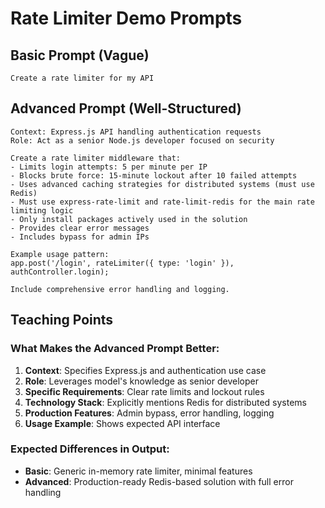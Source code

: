 # Rate Limiter Demo Prompts

## Basic Prompt (Vague)

```
Create a rate limiter for my API
```

## Advanced Prompt (Well-Structured)

```
Context: Express.js API handling authentication requests
Role: Act as a senior Node.js developer focused on security

Create a rate limiter middleware that:
- Limits login attempts: 5 per minute per IP
- Blocks brute force: 15-minute lockout after 10 failed attempts
- Uses advanced caching strategies for distributed systems (must use Redis)
- Must use express-rate-limit and rate-limit-redis for the main rate limiting logic
- Only install packages actively used in the solution
- Provides clear error messages
- Includes bypass for admin IPs

Example usage pattern:
app.post('/login', rateLimiter({ type: 'login' }), authController.login);

Include comprehensive error handling and logging.
```

## Teaching Points

### What Makes the Advanced Prompt Better:

1. **Context**: Specifies Express.js and authentication use case
2. **Role**: Leverages model's knowledge as senior developer
3. **Specific Requirements**: Clear rate limits and lockout rules
4. **Technology Stack**: Explicitly mentions Redis for distributed systems
5. **Production Features**: Admin bypass, error handling, logging
6. **Usage Example**: Shows expected API interface

### Expected Differences in Output:

- **Basic**: Generic in-memory rate limiter, minimal features
- **Advanced**: Production-ready Redis-based solution with full error handling